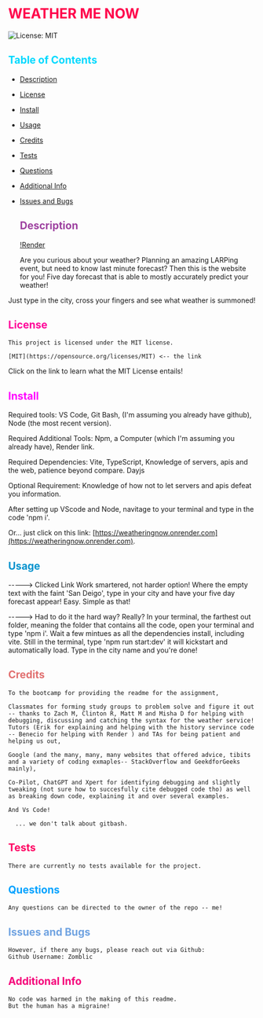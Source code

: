# <span style="color:rgb(255, 0, 76);">WEATHER ME NOW</span>
![License: MIT](./utils/MITBADGE.svg)
##  <span style="color:rgb(0, 217, 255);">Table of Contents</span>
- [Description](#description)
- [License](#license)
- [Install](#install)
- [Usage](#usage)
- [Credits](#credits)
- [Tests](#tests)
- [Questions](#questions)
- [Additional Info](#additional-info)
- [Issues and Bugs](#issues-and-bugs)
  

  ## <span style="color:rgb(158, 66, 160);">Description</span>

  [!Render](https://weatheringnow.onrender.com)

  
  Are you curious about your weather? Planning an amazing LARPing event, but need to know last minute forecast? Then this is the website for you! Five day forecast that is able to mostly accurately predict your weather!

Just type in the city, cross your fingers and see what weather is summoned!


  ## <span style="color:rgb(255, 0, 153);">License</span>
    This project is licensed under the MIT license.

    [MIT](https://opensource.org/licenses/MIT) <-- the link

  Click on the link to learn what the MIT License entails!

  ## <span style="color:rgb(255, 0, 255);">Install</span>
  Required tools: VS Code, Git Bash, (I'm assuming you already have github), Node (the most recent version).

  Required Additional Tools: Npm, a Computer (which I'm assuming you already have), Render link.

  Required Dependencies: Vite, TypeScript, Knowledge of servers, apis and the web, patience beyond compare. Dayjs

  Optional Requirement: Knowledge of how not to let servers and apis defeat you information.

  After setting up VScode and Node, navitage to your terminal and type in the code 'npm i'.
 
 Or... just click on this link: [https://weatheringnow.onrender.com](https://weatheringnow.onrender.com).



  ## <span style="color:rgb(0, 147, 206);">Usage</span>

-----> Clicked Link
Work smartered, not harder option!
Where the empty text with the faint 'San Deigo', type in your city and have your five day forecast appear! Easy. Simple as that!



-----> Had to do it the hard way? Really?
In your terminal, the farthest out folder, meaning the folder that contains all the code, open your terminal and type 'npm i'. Wait a few mintues as all the dependencies install, including vite. Still in the terminal, type 'npm run start:dev' it will kickstart and automatically load. Type in the city name and you're done!




  ## <span style="color:rgb(225, 112, 112);">Credits</span>
    To the bootcamp for providing the readme for the assignment,

    Classmates for forming study groups to problem solve and figure it out -- thanks to Zach M, Clinton R, Matt M and Misha D for helping with debugging, discussing and catching the syntax for the weather service!
    Tutors (Erik for explaining and helping with the history servince code -- Benecio for helping with Render ) and TAs for being patient and helping us out,

    Google (and the many, many, many websites that offered advice, tibits and a variety of coding exmaples-- StackOverflow and GeekdforGeeks mainly),

    Co-Pilot, ChatGPT and Xpert for identifying debugging and slightly tweaking (not sure how to succesfully cite debugged code tho) as well as breaking down code, explaining it and over several examples.

    And Vs Code!
    
      ... we don't talk about gitbash.
  
  ## <span style="color:rgb(255, 0, 98);">Tests</span>

    There are currently no tests available for the project.
  

  ## <span style="color:rgb(2, 162, 255);">Questions</span>

    Any questions can be directed to the owner of the repo -- me!

   ## <span style="color:rgb(112, 163, 225);">Issues and Bugs</span>

    However, if there any bugs, please reach out via Github:
    Github Username: Zomblic
 

  ## <span style="color:rgb(245, 0, 122);">Additional Info</span>

    No code was harmed in the making of this readme.
    But the human has a migraine!
